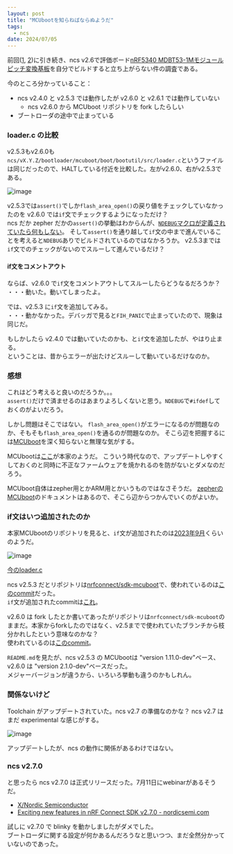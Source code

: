 ```yaml
---
layout: post
title: "MCUbootを知らねばならぬようだ"
tags:
  - ncs
date: 2024/07/05
---
```


前回([1](20240704-mdbt.md), [2](20240704-ncs.md))に引き続き、ncs v2.6で評価ボード[nRF5340 MDBT53-1Mモジュールピッチ変換基板](https://www.switch-science.com/products/8658)を自分でビルドすると立ち上がらない件の調査である。

今のところ分かっていること：

* ncs v2.4.0 と v2.5.3 では動作したが v2.6.0 と v2.6.1 では動作していない
  * ncs v2.6.0 から MCUboot リポジトリを fork したらしい
* ブートローダの途中で止まっている

### loader.c の比較

v2.5.3もv2.6.0も`ncs/vX.Y.Z/bootloader/mcuboot/boot/bootutil/src/loader.c`というファイルは同じだったので、HALTしている付近を比較した。左がv2.6.0、右がv2.5.3である。

![image](20240705a-1.png)

v2.5.3では`assert()`でしか`flash_area_open()`の戻り値をチェックしていなかったのを v2.6.0 では`if`文でチェックするようになっただけ？  
ncs だか zepher だかの`assert()`の挙動はわからんが、[`NDEBUG`マクロが定義されていたら何もしない](https://www.jpcert.or.jp/sc-rules/c-exp31-c.html)。
そして`assert()`を通り越して`if`文の中まで進んでいることを考えると`NDEBUG`ありでビルドされているのではなかろうか。
v2.5.3までは`if`文でのチェックがないのでスルーして進んでいるだけ？

#### if文をコメントアウト

ならば、v2.6.0 で`if`文をコメントアウトしてスルーしたらどうなるだろうか？  
・・・動いた。動いてしまったよ。

では、v2.5.3 に`if`文を追加してみる。  
・・・動かなかった。デバッガで見ると`FIH_PANIC`で止まっていたので、現象は同じだ。

もしかしたら v2.4.0 では動いていたのかも、と`if`文を追加したが、やはり止まる。  
ということは、昔からエラーが出たけどスルーして動いているだけなのか。

### 感想

これはどう考えると良いのだろうか。。。  
`assert()`だけで済ませるのはあまりよろしくないと思う。`NDEBUG`で`#ifdef`しておくのがよいだろう。

しかし問題はそこではない。
`flash_area_open()`がエラーになるのが問題なのか、そもそも`flash_area_open()`を通るのが問題なのか。
そこら辺を把握するには[MCUboot](https://docs.nordicsemi.com/bundle/ncs-latest/page/mcuboot/wrapper.html)を深く知らないと無理な気がする。

MCUbootは[ここ](https://www.trustedfirmware.org/projects/mcuboot/index.html)が本家のようだ。
こういう時代なので、アップデートしやすくしておくのと同時に不正なファームウェアを焼かれるのを防がないとダメなのだろう。

MCUboot自体はzepher用とかARM用とかいうものではなさそうだ。
[zepherのMCUboot](https://docs.mcuboot.com/readme-zephyr.html)のドキュメントはあるので、そこら辺からつかんでいくのがよいか。

### if文はいつ追加されたのか

本家MCUbootのリポジトリを見ると、`if`文が追加されたのは[2023年9月](https://github.com/mcu-tools/mcuboot/commit/2929a975c75745480e220446a06ed6c6f30627d4)くらいのようだ。

![image](20240705a-2.png)

[今のloader.c](https://github.com/mcu-tools/mcuboot/blame/1d79ef35ee560e24da981d13c9414de9947b07a2/boot/bootutil/src/loader.c)

ncs v2.5.3 だとリポジトリは[nrfconnect/sdk-mcuboot](https://github.com/nrfconnect/sdk-mcuboot)で、使われているのは[このcommit](https://github.com/nrfconnect/sdk-mcuboot/pull/287)だった。  
`if`文が追加されたcommitは[これ](https://github.com/nrfconnect/sdk-mcuboot/commit/2929a975c75745480e220446a06ed6c6f30627d4)。

v2.6.0 は fork したとか書いてあったがリポジトリは`nrfconnect/sdk-mcuboot`のままだ。本家からforkしたのではなく、v2.5までで使われていたブランチから枝分かれしたという意味なのかな？  
使われているのは[このcommit](https://github.com/nrfconnect/sdk-mcuboot/commit/916a9dcb137df96c435cc1b63b20ba265957ae51)。

`README.md`を見たが、ncs v2.5.3 の MCUbootは "version 1.11.0-dev"ベース、v2.6.0 は "version 2.1.0-dev"ベースだった。  
メジャーバージョンが違うから、いろいろ挙動も違うのかもしれん。

### 関係ないけど

Toolchain がアップデートされていた。ncs v2.7 の準備なのかな？ ncs v2.7 はまだ experimental な感じがする。

![image](20240705a-3.png)

アップデートしたが、ncs の動作に関係があるわけではない。

### ncs v2.7.0

と思ったら ncs v2.7.0 は正式リリースだった。7月11日にwebinarがあるそうだ。

* [X/Nordic Semiconductor](https://x.com/NordicTweets/status/1809122540792786959)
* [Exciting new features in nRF Connect SDK v2.7.0 - nordicsemi.com](https://www.nordicsemi.com/Events/2024/Webinar-Exciting-new-features-in-nRF-Connect-SDK-v270?utm_campaign=2024%20Webinars&utm_source=twitter&utm_medium=social&utm_content=Exciting%20new%20features%20in%20nRF%20Connect%20SDK%20v2.7.0)

試しに v2.7.0 で blinky を動かしましたがダメでした。  
ブートローダに関する設定が何かあるんだろうなと思いつつ、まだ全然分かっていないのであった。
